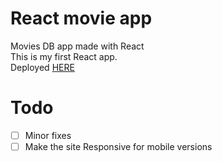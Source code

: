 # React movie app

Movies DB app made with React  
This is my first React app.  
Deployed [HERE](https://tmdbreact-movieapp.netlify.app/)


# Todo
- [ ] Minor fixes
- [ ] Make the site Responsive for mobile versions
